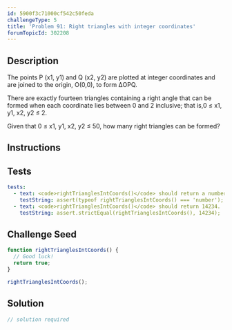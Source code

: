 ```yaml
---
id: 5900f3c71000cf542c50feda
challengeType: 5
title: 'Problem 91: Right triangles with integer coordinates'
forumTopicId: 302208
---
```


## Description
<section id='description'>
The points P (x1, y1) and Q (x2, y2) are plotted at integer coordinates and are joined to the origin, O(0,0), to form ΔOPQ.




There are exactly fourteen triangles containing a right angle that can be formed when each coordinate lies between 0 and 2 inclusive; that is,0 ≤ x1, y1, x2, y2 ≤ 2.




Given that 0 ≤ x1, y1, x2, y2 ≤ 50, how many right triangles can be formed?
</section>

## Instructions
<section id='instructions'>

</section>

## Tests
<section id='tests'>

```yml
tests:
  - text: <code>rightTrianglesIntCoords()</code> should return a number.
    testString: assert(typeof rightTrianglesIntCoords() === 'number');
  - text: <code>rightTrianglesIntCoords()</code> should return 14234.
    testString: assert.strictEqual(rightTrianglesIntCoords(), 14234);

```

</section>

## Challenge Seed
<section id='challengeSeed'>

<div id='js-seed'>

```js
function rightTrianglesIntCoords() {
  // Good luck!
  return true;
}

rightTrianglesIntCoords();
```

</div>



</section>

## Solution
<section id='solution'>

```js
// solution required
```

</section>
